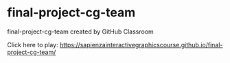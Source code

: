 # final-project-cg-team
final-project-cg-team created by GitHub Classroom

Click here to play: https://sapienzainteractivegraphicscourse.github.io/final-project-cg-team/
